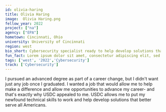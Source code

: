 ```yaml
---
id: olivia-haring
title: Olivia Haring
image:  Olivia Haring.png
fellow_year: 2022
project: ["na"]
agency: ["EPA"]
hometown: Cincinnati, Ohio
university: University of Cincinnati
region: west
bio_short: Cybersecurity specialist ready to help develop solutions that better serve all Americans. 
fun_fact: Lorem ipsum dolor sit amet, consectetur adipiscing elit, sed do eiusmod tempor incididunt ut labore et dolore magna aliqua. Ut quis nostrud laboris. nisi ut aliquip ex ea commodo consequat.
tags: ['west', '2022','Cybersecurity']
track: ['Cybersecurity']
---
```


I pursued an advanced degree as part of a career change, but I didn't want just any job once I graduated. I wanted a job that would allow me to help make a difference and allow me opportunities to advance my career- and that's exactly why USDC appealed to me. USDC allows me to put my newfound technical skills to work and help develop solutions that better serve all Americans.